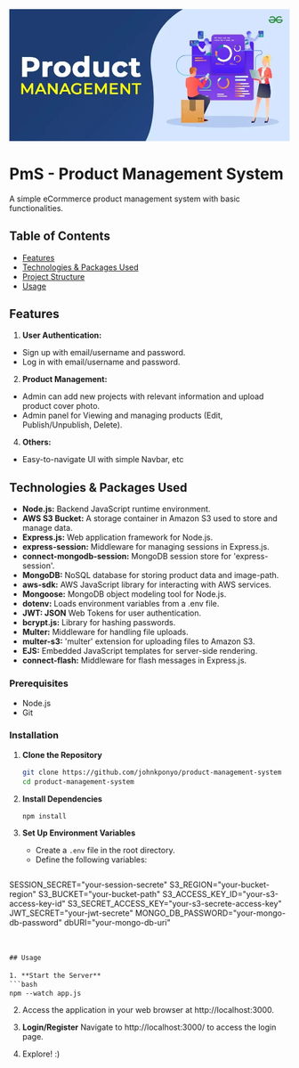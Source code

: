 <div align="center">
  <img src="assets/img/banner.webp" alt="Product Management System" />
</div>

# PmS - Product Management System

A simple eCormmerce product management system with basic functionalities.

## Table of Contents
 
- [Features](#features)
- [Technologies & Packages Used](#technologies-used)
- [Project Structure](#project-structure-setup-and-installation)
- [Usage](#usage)


## Features

1. **User Authentication:**
  - Sign up with email/username and password.
  - Log in with email/username and password.

2. **Product Management:**
  - Admin can add new projects with relevant information and upload product cover photo.
  - Admin panel for Viewing and managing products (Edit, Publish/Unpublish, Delete).

4. **Others:**
  - Easy-to-navigate UI with simple Navbar, etc


## Technologies & Packages Used

- **Node.js:** Backend JavaScript runtime environment.
- **AWS S3 Bucket:** A storage container in Amazon S3 used to store and manage data.
- **Express.js:** Web application framework for Node.js.
- **express-session:** Middleware for managing sessions in Express.js.
- **connect-mongodb-session:** MongoDB session store for 'express-session'.
- **MongoDB:** NoSQL database for storing product data and image-path.
- **aws-sdk:** AWS JavaScript library for interacting with AWS services.
- **Mongoose:** MongoDB object modeling tool for Node.js.
- **dotenv:** Loads environment variables from a .env file.
- **JWT: JSON** Web Tokens for user authentication.
- **bcrypt.js:** Library for hashing passwords.
- **Multer:** Middleware for handling file uploads.
- **multer-s3:** 'multer' extension for uploading files to Amazon S3.
- **EJS:** Embedded JavaScript templates for server-side rendering.
- **connect-flash:** Middleware for flash messages in Express.js.


### Prerequisites

- Node.js
- Git

### Installation

1. **Clone the Repository**
   ```bash
   git clone https://github.com/johnkponyo/product-management-system
   cd product-management-system
   ```

2. **Install Dependencies**
   ```bash
   npm install
   ```
   
5. **Set Up Environment Variables**
   - Create a  `.env` file in the root directory.
   - Define the following variables:
     
    ```bash
SESSION_SECRET="your-session-secrete"
S3_REGION="your-bucket-region"
S3_BUCKET="your-bucket-path"
S3_ACCESS_KEY_ID="your-s3-access-key-id"
S3_SECRET_ACCESS_KEY="your-s3-secrete-access-key"
JWT_SECRET="your-jwt-secrete"
MONGO_DB_PASSWORD="your-mongo-db-password"
dbURI="your-mongo-db-uri"
   ```


## Usage

1. **Start the Server**
   ```bash
   npm --watch app.js
   ```
2. Access the application in your web browser at http://localhost:3000.
   
3. **Login/Register**
  Navigate to http://localhost:3000/ to access the login page. 

4. Explore! :)

  
